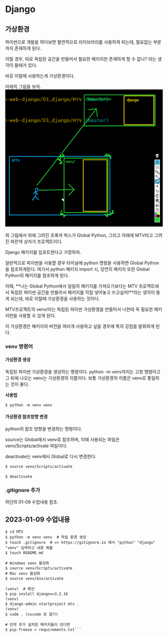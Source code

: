 # Django
## 가상환경
파이썬으로 개발을 하다보면 필연적으로 라이브러리를 사용하게 되는데, 필요없는 부분까지 존재하게 된다.

이럴 경우, 따로 독립된 공간을 만들어서 필요한 패키지만 존재하게 할 수 없나? 라는 생각이 들때가 있다.

바로 이럴때 사용하는게 가상환경이다.

아래의 그림을 보자.
![img](./%EA%B0%80%EC%83%81%ED%99%98%EA%B2%BD_1.png)

위 그림에서 위에 그려진 초록색 박스가 Global Python, 그리고 아래에 MTV라고 그려진 파란색 상자가 프로젝트이다.

Django 패키지를 임포트한다고 가정하자. 

일반적으로 파이썬을 사용할 경우 터미널에 python 명령을 사용하면 Global Python을 참조하게된다. 여기서 python 패키지 import 시, 당연히 패키지 또한 Global Python의 패키지를 참조하게 된다.

이때, **나는 Global Python에서 일일히 패키지를 가져오기보다는 MTV 프로젝트에서 독립된 파이썬 공간을 만들어서 패키지를 직접 넣어놓고 쓰고싶어!**라는 생각이 들게 되는데, 바로 이럴때 가상환경을 사용하는 것이다.

MTV프로젝트의 venv/라는 독립된 파이썬 가상환경을 만들어서 나한테 꼭 필요한 패키지만을 사용할 수 있게 된다.

이 가상환경은 패키지의 버전을 여러개 사용하고 싶을 경우에 특히 강점을 발휘하게 된다.

### venv 명령어
#### 가상환경 생성
독립된 파이썬 가상환경을 생성하는 명령이다. python -m venv까지는 고정 명령어고 그 뒤에 나오는 venv는 가상환경의 이름이다.
보통 가상환경의 이름은 venv로 통일하는 것이 좋다.

**사용법**
```
$ python -m venv venv
```

#### 가상환경 참조방향 변경
python의 참조 방향을 변경하는 명령이다.

source는 Global에서 venv로 참조하며, 이때 사용되는 파일은 venv/Scripts/activate 파일이다.

deactivate는 venv에서 Global로 다시 변경한다.
```
$ source venv/Scripts/activate

$ deactivate
```

### .gitignore 추가
하단의 01-09 수업내용 참조.


## 2023-01-09 수업내용
```$ mkdir MTV
$ cd MTV
$ python -m venv venv  # 독립 환경 생성
$ touch .gitignore  # => https://gitignore.io 에서 "python" "django" "venv" 입력하고 내용 복붙
$ touch README.md

# Windows venv 활성화
$ source venv/Scripts/activate
# Mac venv 활성화
$ source venv/bin/activate

(venv)  # 확인
$ pip install django==3.2.16
(venv)
$ django-admin startproject mtv .
(venv)
$ code . (vscode 로 열기)

# 만약 추가 설치한 패키지들이 있다면
$ pip freeze > requirements.txt```